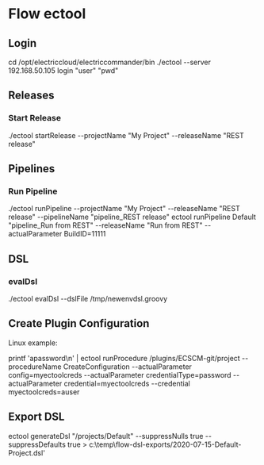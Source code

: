 # Flow ectool #

## Login ##
cd /opt/electriccloud/electriccommander/bin
./ectool --server 192.168.50.105 login "user" "pwd"

## Releases ##
### Start Release ###
./ectool startRelease --projectName "My Project" --releaseName "REST release"

## Pipelines ##
### Run Pipeline ###
./ectool runPipeline --projectName "My Project" --releaseName "REST release" --pipelineName "pipeline_REST release"
ectool runPipeline Default "pipeline_Run from REST" --releaseName "Run from REST" --actualParameter BuildID=11111

## DSL ##
### evalDsl ###
./ectool evalDsl --dslFile /tmp/newenvdsl.groovy


## Create Plugin Configuration ##

Linux example:

printf 'apassword\n' | ectool runProcedure /plugins/ECSCM-git/project --procedureName CreateConfiguration --actualParameter config=myectoolcreds --actualParameter credentialType=password --actualParameter credential=myectoolcreds --credential myectoolcreds=auser

## Export DSL ##
ectool generateDsl "/projects/Default" --suppressNulls true --suppressDefaults true  > c:\temp\flow-dsl-exports/2020-07-15-Default-Project.dsl'